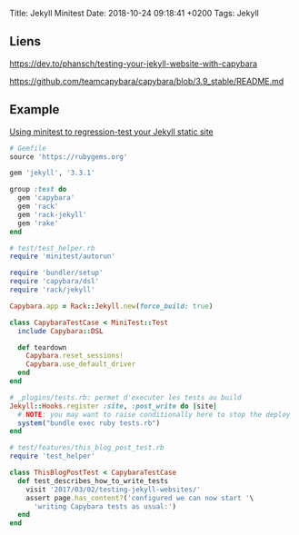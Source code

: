 Title:  Jekyll Minitest
Date:   2018-10-24 09:18:41 +0200
Tags: Jekyll

## Liens

<https://dev.to/phansch/testing-your-jekyll-website-with-capybara>

<https://github.com/teamcapybara/capybara/blob/3.9_stable/README.md>


## Example

[Using minitest to regression-test your Jekyll static site](https://gist.github.com/thbar/10be2ea924b81f78d24ab800461bfee3)

```ruby
# Gemfile
source 'https://rubygems.org'

gem 'jekyll', '3.3.1'

group :test do
  gem 'capybara'
  gem 'rack'
  gem 'rack-jekyll'
  gem 'rake'
end
```

```ruby
# test/test_helper.rb
require 'minitest/autorun'

require 'bundler/setup'
require 'capybara/dsl'
require 'rack/jekyll'

Capybara.app = Rack::Jekyll.new(force_build: true)

class CapybaraTestCase < MiniTest::Test
  include Capybara::DSL

  def teardown
    Capybara.reset_sessions!
    Capybara.use_default_driver
  end
end
```

```ruby
# _plugins/tests.rb: permet d'executer les tests au build
Jekyll::Hooks.register :site, :post_write do |site|
  # NOTE: you may want to raise conditionally here to stop the deploy
  system("bundle exec ruby tests.rb")
end
```

```ruby
# test/features/this_blog_post_test.rb
require 'test_helper'

class ThisBlogPostTest < CapybaraTestCase
  def test_describes_how_to_write_tests
    visit '2017/03/02/testing-jekyll-websites/'
    assert page.has_content?('configured we can now start '\
      'writing Capybara tests as usual:')
  end
end
```
